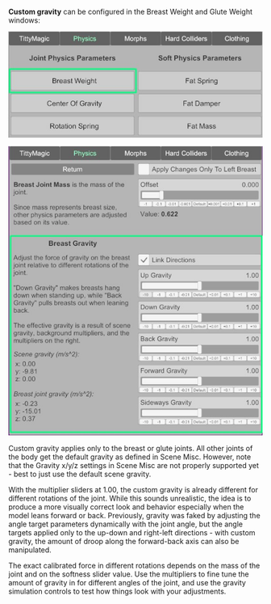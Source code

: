 **Custom gravity** can be configured in the Breast Weight and Glute Weight windows:

![1_1_custom_gravity_ui_1.jpg](/assets/screens/naturalis/1_1_custom_gravity_ui_1.jpg)

![1_1_custom_gravity_ui_2.jpg](/assets/screens/naturalis/1_1_custom_gravity_ui_2.jpg)

Custom gravity applies only to the breast or glute joints. All other joints of the body get the default gravity as defined in Scene Misc. However, note that the Gravity x/y/z settings in Scene Misc are not properly supported yet - best to just use the default scene gravity.

With the multiplier sliders at 1.00, the custom gravity is already different for different rotations of the joint. While this sounds unrealistic, the idea is to produce a more visually correct look and behavior especially when the model leans forward or back. Previously, gravity was faked by adjusting the angle target parameters dynamically with the joint angle, but the angle targets applied only to the up-down and right-left directions - with custom gravity, the amount of droop along the forward-back axis can also be manipulated.

The exact calibrated force in different rotations depends on the mass of the joint and on the softness slider value. Use the multipliers to fine tune the amount of gravity in for different angles of the joint, and use the gravity simulation controls to test how things look with your adjustments.
